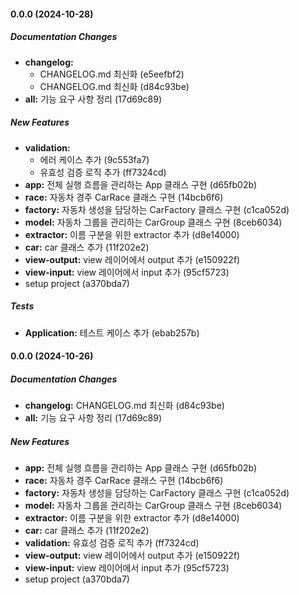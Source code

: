 #### 0.0.0 (2024-10-28)

##### Documentation Changes

* **changelog:**
  *  CHANGELOG.md 최신화 (e5eefbf2)
  *  CHANGELOG.md 최신화 (d84c93be)
* **all:**  기능 요구 사항 정리 (17d69c89)

##### New Features

* **validation:**
  *  에러 케이스 추가 (9c553fa7)
  *  유효성 검증 로직 추가 (ff7324cd)
* **app:**  전체 실행 흐름을 관리하는 App 클래스 구현 (d65fb02b)
* **race:**  자동차 경주 CarRace 클래스 구현 (14bcb6f6)
* **factory:**  자동차 생성을 담당하는 CarFactory 클래스 구현 (c1ca052d)
* **model:**  자동차 그룹을 관리하는 CarGroup 클래스 구현 (8ceb6034)
* **extractor:**  이름 구분을 위한 extractor 추가 (d8e14000)
* **car:**  car 클래스 추가 (11f202e2)
* **view-output:**  view 레이어에서 output 추가 (e150922f)
* **view-input:**  view 레이어에서 input 추가 (95cf5723)
*  setup project (a370bda7)

##### Tests

* **Application:**  테스트 케이스 추가 (ebab257b)

#### 0.0.0 (2024-10-26)

##### Documentation Changes

* **changelog:**  CHANGELOG.md 최신화 (d84c93be)
* **all:**  기능 요구 사항 정리 (17d69c89)

##### New Features

* **app:**  전체 실행 흐름을 관리하는 App 클래스 구현 (d65fb02b)
* **race:**  자동차 경주 CarRace 클래스 구현 (14bcb6f6)
* **factory:**  자동차 생성을 담당하는 CarFactory 클래스 구현 (c1ca052d)
* **model:**  자동차 그룹을 관리하는 CarGroup 클래스 구현 (8ceb6034)
* **extractor:**  이름 구분을 위한 extractor 추가 (d8e14000)
* **car:**  car 클래스 추가 (11f202e2)
* **validation:**  유효성 검증 로직 추가 (ff7324cd)
* **view-output:**  view 레이어에서 output 추가 (e150922f)
* **view-input:**  view 레이어에서 input 추가 (95cf5723)
*  setup project (a370bda7)
